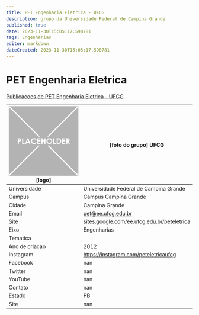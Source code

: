 ```yaml
---
title: PET Engenharia Eletrica - UFCG
description: grupo da Universidade Federal de Campina Grande
published: true
date: 2023-11-30T15:05:17.598781
tags: Engenharias
editor: markdown
dateCreated: 2023-11-30T15:05:17.598781
---
```


# PET Engenharia Eletrica

[Publicacoes de PET Engenharia Eletrica - UFCG](/atividade/126PETEngenhariaEletricaUFCG/feed)

| ![placeholder.png](/placeholder.png) [logo] | [foto do grupo] UFCG         |
| ------------------------------------------- | ------------------------------------------------- |
| Universidade                                | Universidade Federal de Campina Grande      |
| Campus                                      | Campus Campina Grande            |
| Cidade                                      | Campina Grande             |
| Email                                       | pet@ee.ufcg.edu.br             |
| Site                                        | sites.google.com/ee.ufcg.edu.br/peteletrica              |
| Eixo                                        | Engenharias              |
| Tematica                                    |           |
| Ano de criacao                              | 2012        |
| Instagram                                   | https://instagram.com/peteletricaufcg         |
| Facebook                                    | nan          |
| Twitter                                     | nan           |
| YouTube                                     | nan           |
| Contato                                     | nan         |
| Estado                                      |  PB            |
| Site                                        | nan |

